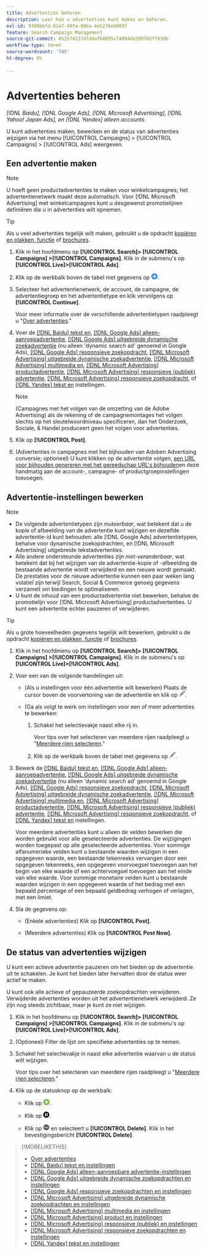 ```yaml
---
title: Advertenties beheren
description: Leer hoe u advertenties kunt maken en beheren.
exl-id: 9108bbfd-61e7-49fa-90ba-4eb276eb0897
feature: Search Campaign Management
source-git-commit: 052574217d7ddafb8895c74094da5997b5ff83db
workflow-type: tm+mt
source-wordcount: '745'
ht-degree: 0%

---
```


# Advertenties beheren

*[!DNL Baidu], [!DNL Google Ads], [!DNL Microsoft Advertising], [!DNL Yahoo! Japan Ads], en [!DNL Yandex] alleen accounts*

U kunt advertenties maken, bewerken en de status van advertenties wijzigen via het menu [!UICONTROL Campaigns] > [!UICONTROL Campaigns] > [!UICONTROL Ads] weergeven.

## Een advertentie maken

>[!NOTE]
>
>U hoeft geen productadvertenties te maken voor winkelcampagnes; het advertentienetwerk maakt deze automatisch. Voor [!DNL Microsoft Advertising] met winkelcampagnes kunt u desgewenst promotielijnen definiëren die u in advertenties wilt opnemen.

>[!TIP]
>
>Als u veel advertenties tegelijk wilt maken, gebruikt u de opdracht [kopiëren en plakken, functie](/help/search-social-commerce/campaign-management/campaigns/copy-paste.md) of [brochures](/help/search-social-commerce/campaign-management/bulksheets/bulksheet-about.md).

1. Klik in het hoofdmenu op **[!UICONTROL Search]> [!UICONTROL Campaigns] >[!UICONTROL Campaigns]**. Klik in de submenu&#39;s op **[!UICONTROL Live]>[!UICONTROL Ads]**.

1. Klik op de werkbalk boven de tabel met gegevens op ![Maken](/help/search-social-commerce/assets/add.png "Maken").

1. Selecteer het advertentienetwerk, de account, de campagne, de advertentiegroep en het advertentietype en klik vervolgens op **[!UICONTROL Continue]**.

   Voor meer informatie over de verschillende advertentietypen raadpleegt u &quot;[Over advertenties](ad-about.md).&quot;

1. Voer de [[!DNL Baidu] tekst en](ad-settings-baidu-text.md), [[!DNL Google Ads] alleen-aanroepadvertentie](ad-settings-google-call.md), [[!DNL Google Ads] uitgebreide dynamische zoekadvertentie](ad-settings-google-dsa.md) (nu alleen &#39;dynamic search ad&#39; genoemd in Google Ads), [[!DNL Google Ads] responsieve zoekopdracht](ad-settings-google-rsa.md), [[!DNL Microsoft Advertising] uitgebreide dynamische zoekadvertentie](ad-settings-microsoft-dsa.md), [[!DNL Microsoft Advertising] multimedia en](ad-settings-microsoft-multimedia.md), [[!DNL Microsoft Advertising] productadvertentie](ad-settings-microsoft-product.md), [[!DNL Microsoft Advertising] responsieve (publiek) advertentie](ad-settings-microsoft-responsive.md), [[!DNL Microsoft Advertising] responsieve zoekopdracht](ad-settings-microsoft-rsa.md), of [[!DNL Yandex] tekst en](ad-settings-yandex-text.md) instellingen.

   >[!NOTE]
   >
   >(Campagnes met het volgen van de omzetting van de Adobe Advertising) als de rekening of de campagnemontages het volgen slechts op het sleutelwoordniveau specificeren, dan het Onderzoek, Sociale, &amp; Handel produceert geen het volgen voor advertenties.

1. Klik op **[!UICONTROL Post]**.

1. (Advertenties in campagnes met het bijhouden van Adoben Advertising conversie; optioneel) U kunt klikken op de advertentie volgen, [een URL voor bijhouden genereren met het gereedschap URL&#39;s bijhouden](/help/search-social-commerce/tools/click-tracking-url-generate.md)en deze handmatig aan de account-, campagne- of productgroepinstellingen toevoegen.

## Advertentie-instellingen bewerken

>[!NOTE]
>
>* De volgende advertentietypen zijn *muteerbaar*, wat betekent dat u de kopie of afbeelding van de advertentie kunt wijzigen en dezelfde advertentie-id kunt behouden: alle [!DNL Google Ads] advertentietypen, behalve voor dynamische zoekopdrachten, en [!DNL Microsoft Advertising] uitgebreide tekstadvertenties.
>* Alle andere ondersteunde advertenties zijn *niet-veranderbaar*, wat betekent dat bij het wijzigen van de advertentie-kopie of -afbeelding de bestaande advertentie wordt verwijderd en een nieuwe wordt gemaakt. De prestaties voor de nieuwe advertentie kunnen een paar weken lang volatiel zijn terwijl Search, Social &amp; Commerce genoeg gegevens verzamelt om biedingen te optimaliseren.
>* U kunt de inhoud van een productadvertentie niet bewerken, behalve de promotielijn voor [!DNL Microsoft Advertising] productadvertenties. U kunt een advertentie echter pauzeren of verwijderen.

>[!TIP]
>
>Als u grote hoeveelheden gegevens tegelijk wilt bewerken, gebruikt u de opdracht [kopiëren en plakken, functie](/help/search-social-commerce/campaign-management/campaigns/copy-paste.md) of [brochures](/help/search-social-commerce/campaign-management/bulksheets/bulksheet-about.md).

1. Klik in het hoofdmenu op **[!UICONTROL Search]> [!UICONTROL Campaigns] >[!UICONTROL Campaigns]**. Klik in de submenu&#39;s op **[!UICONTROL Live]>[!UICONTROL Ads]**.

1. Voer een van de volgende handelingen uit:

   * (Als u instellingen voor één advertentie wilt bewerken) Plaats de cursor boven de voorvertoning van de advertentie en klik op ![Bewerken](/help/search-social-commerce/assets/edit.png "Bewerken").

   * (Ga als volgt te werk om instellingen voor een of meer advertenties te bewerken:

      1. Schakel het selectievakje naast elke rij in.

         Voor tips over het selecteren van meerdere rijen raadpleegt u &quot;[Meerdere rijen selecteren](/help/search-social-commerce/common-tasks/navigation-editing-selection/multiple-rows-select.md).&quot;

      1. Klik op de werkbalk boven de tabel met gegevens op ![Bewerken](/help/search-social-commerce/assets/edit.png "Bewerken").

1. Bewerk de [[!DNL Baidu] tekst en](ad-settings-baidu-text.md), [[!DNL Google Ads] alleen-aanroepadvertentie](ad-settings-google-call.md), [[!DNL Google Ads] uitgebreide dynamische zoekadvertentie](ad-settings-google-dsa.md) (nu alleen &#39;dynamic search ad&#39; genoemd in Google Ads), [[!DNL Google Ads] responsieve zoekopdracht](ad-settings-google-rsa.md), [[!DNL Microsoft Advertising] uitgebreide dynamische zoekadvertentie](ad-settings-microsoft-dsa.md), [[!DNL Microsoft Advertising] multimedia en](ad-settings-microsoft-multimedia.md), [[!DNL Microsoft Advertising] productadvertentie](ad-settings-microsoft-product.md), [[!DNL Microsoft Advertising] responsieve (publiek) advertentie](ad-settings-microsoft-responsive.md), [[!DNL Microsoft Advertising] responsieve zoekopdracht](ad-settings-microsoft-rsa.md), of [[!DNL Yandex] tekst en](ad-settings-yandex-text.md) instellingen.

   Voor meerdere advertenties kunt u alleen de velden bewerken die worden gebruikt voor alle geselecteerde advertenties. De wijzigingen worden toegepast op alle geselecteerde advertenties. Voor sommige alfanumerieke velden kunt u bestaande waarden wijzigen in een opgegeven waarde, een bestaande tekenreeks vervangen door een opgegeven tekenreeks, een opgegeven voorvoegsel toevoegen aan het begin van elke waarde of een achtervoegsel toevoegen aan het einde van elke waarde. Voor sommige monetaire velden kunt u bestaande waarden wijzigen in een opgegeven waarde of het bedrag met een bepaald percentage of een bepaald geldbedrag verhogen of verlagen, met een limiet.

1. Sla de gegevens op:

   * (Enkele advertenties) Klik op **[!UICONTROL Post]**.

   * (Meerdere advertenties) Klik op **[!UICONTROL Post Now]**.

## De status van advertenties wijzigen

U kunt een actieve advertentie pauzeren om het bieden op de advertentie uit te schakelen. Je kunt het bieden later hervatten door de status weer actief te maken.

U kunt ook alle actieve of gepauzeerde zoekopdrachten verwijderen. Verwijderde advertenties worden uit het advertentienetwerk verwijderd. Ze zijn nog steeds zichtbaar, maar je kunt ze niet wijzigen.

1. Klik in het hoofdmenu op **[!UICONTROL Search]> [!UICONTROL Campaigns] >[!UICONTROL Campaigns]**. Klik in de submenu&#39;s op **[!UICONTROL Live]>[!UICONTROL Ads]**.

1. (Optioneel) Filter de lijst om specifieke advertenties op te nemen.

1. Schakel het selectievakje in naast elke advertentie waarvan u de status wilt wijzigen.

   Voor tips over het selecteren van meerdere rijen raadpleegt u &quot;[Meerdere rijen selecteren](/help/search-social-commerce/common-tasks/navigation-editing-selection/multiple-rows-select.md).&quot;

1. Klik op de statusknop op de werkbalk:

   * Klik op ![Activeren](/help/search-social-commerce/assets/activate.png "Activeren").

   * Klik op ![Pauzeren](/help/search-social-commerce/assets/pause.png "Pauzeren").

   * Klik op ![Meer](/help/search-social-commerce/assets/more.png "Meer") en selecteert u **[!UICONTROL Delete]**. Klik in het bevestigingsbericht **[!UICONTROL Delete]**.

>[!MORELIKETHIS]
>
>* [Over advertenties](ad-about.md)
>* [[!DNL Baidu] tekst en instellingen](ad-settings-baidu-text.md)
>* [[!DNL Google Ads] alleen-aanroepbare advertentie-instellingen](ad-settings-google-call.md)
>* [[!DNL Google Ads] uitgebreide dynamische zoekopdrachten en instellingen](ad-settings-google-dsa.md)
>* [[!DNL Google Ads] responsieve zoekopdrachten en instellingen](ad-settings-google-rsa.md)
>* [[!DNL Microsoft Advertising] uitgebreide dynamische zoekopdrachten en instellingen](ad-settings-microsoft-dsa.md)
>* [[!DNL Microsoft Advertising] multimedia en instellingen](ad-settings-microsoft-multimedia.md)
>* [[!DNL Microsoft Advertising] product en instellingen](ad-settings-microsoft-product.md)
>* [[!DNL Microsoft Advertising] responsieve (publiek) en instellingen](ad-settings-microsoft-responsive.md)
>* [[!DNL Microsoft Advertising] responsieve zoekopdrachten en instellingen](ad-settings-microsoft-rsa.md)
>* [[!DNL Yandex] tekst en instellingen](ad-settings-yandex-text.md)
